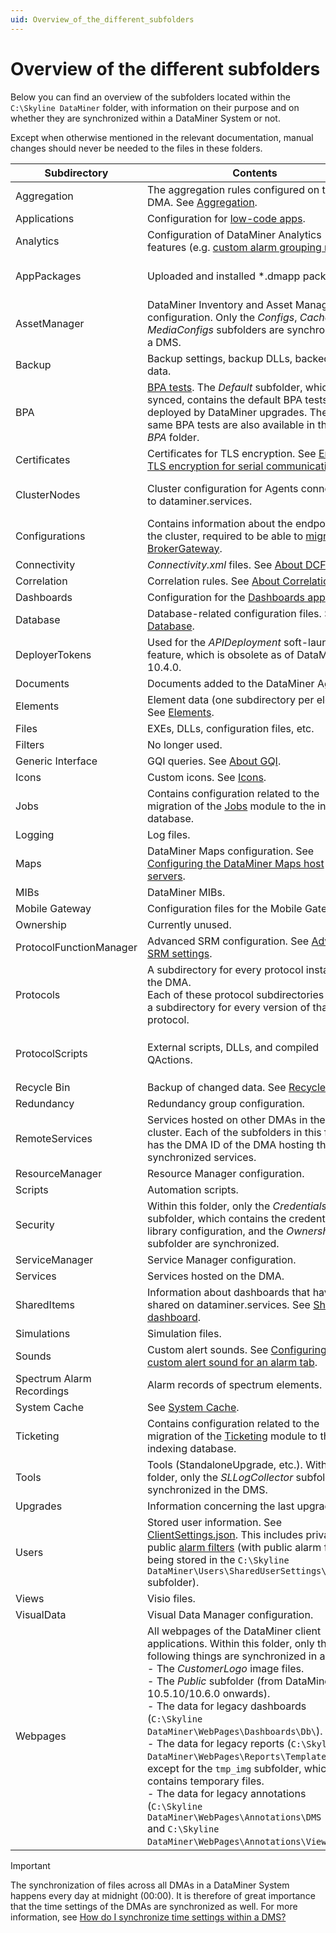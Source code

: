 ```yaml
---
uid: Overview_of_the_different_subfolders
---
```


# Overview of the different subfolders

Below you can find an overview of the subfolders located within the `C:\Skyline DataMiner` folder, with information on their purpose and on whether they are synchronized within a DataMiner System or not.

Except when otherwise mentioned in the relevant documentation, manual changes should never be needed to the files in these folders.

| Subdirectory | Contents | Synchronized? |
|--|--|--|
| Aggregation | The aggregation rules configured on the DMA. See [Aggregation](xref:Aggregation). | Yes |
| Applications | Configuration for [low-code apps](xref:Application_framework). | Yes |
| Analytics | Configuration of DataMiner Analytics features (e.g. [custom alarm grouping rules](xref:Customizing_alarm_grouping_rules)). | Yes |
| AppPackages | Uploaded and installed *.dmapp packages. | Partially (only *Installed* subfolder) |
| AssetManager | DataMiner Inventory and Asset Management configuration. Only the *Configs*, *Cache*, and *MediaConfigs* subfolders are synchronized in a DMS. | Partially |
| Backup | Backup settings, backup DLLs, backed-up data. | Partially |
| BPA | [BPA tests](xref:Running_BPA_tests). The *Default* subfolder, which is not synced, contains the default BPA tests deployed by DataMiner upgrades. These same BPA tests are also available in the main *BPA* folder. | Partially (all except *Default* subfolder) |
| Certificates | Certificates for TLS encryption. See [Enabling TLS encryption for serial communication](xref:Enabling_TLS_encryption). | No |
| ClusterNodes | Cluster configuration for Agents connected to dataminer.services. | Partially (only *Configuration* subfolder) |
| Configurations | Contains information about the endpoints in the cluster, required to be able to [migrate to BrokerGateway](xref:BrokerGateway_Migration). | No |
| Connectivity | *Connectivity.xml* files. See [About DCF](xref:About_the_DataMiner_Connectivity_Framework). | Yes |
| Correlation | Correlation rules. See [About Correlation](xref:About_DMS_Correlation). | Yes |
| Dashboards | Configuration for the [Dashboards app](xref:newR_D). | Yes |
| Database | Database-related configuration files. See [Database](xref:Database). | Partially |
| DeployerTokens | Used for the *APIDeployment* soft-launch feature, which is obsolete as of DataMiner 10.4.0. | Yes |
| Documents | Documents added to the DataMiner Agent. | Yes |
| Elements | Element data (one subdirectory per element). See [Elements](xref:Elements1#elements). | No |
| Files | EXEs, DLLs, configuration files, etc. | No |
| Filters | No longer used. | No |
| Generic Interface | GQI queries. See [About GQI](xref:About_GQI). | Yes |
| Icons | Custom icons. See [Icons](xref:Icons). | Yes |
| Jobs | Contains configuration related to the migration of the [Jobs](xref:jobs) module to the indexing database. | No |
| Logging | Log files. | No |
| Maps | DataMiner Maps configuration. See [Configuring the DataMiner Maps host servers](xref:Configuring_the_DataMiner_Maps_host_servers). | Yes |
| MIBs | DataMiner MIBs. | No |
| Mobile Gateway | Configuration files for the Mobile Gateway. | No |
| Ownership | Currently unused. | No |
| ProtocolFunctionManager | Advanced SRM configuration. See [Advanced SRM settings](xref:Function_resource_settings). | Yes |
| Protocols | A subdirectory for every protocol installed on the DMA.<br> Each of these protocol subdirectories contain a subdirectory for every version of that protocol. | Yes |
| ProtocolScripts | External scripts, DLLs, and compiled QActions. | Partially (all except `*.QAction.*.dll` files) |
| Recycle Bin | Backup of changed data. See [Recycle bin](xref:Recycle_bin). | No |
| Redundancy | Redundancy group configuration. | No |
| RemoteServices | Services hosted on other DMAs in the cluster. Each of the subfolders in this folder has the DMA ID of the DMA hosting the synchronized services. | Yes |
| ResourceManager | Resource Manager configuration. | No |
| Scripts | Automation scripts. | Yes |
| Security | Within this folder, only the *Credentials* subfolder, which contains the credentials library configuration, and the *Ownership* subfolder are synchronized. | Partially |
| ServiceManager | Service Manager configuration. | No |
| Services | Services hosted on the DMA. | See note below. |
| SharedItems | Information about dashboards that have been shared on dataminer.services. See [Sharing a dashboard](xref:Sharing_a_dashboard). | Yes |
| Simulations | Simulation files. | No |
| Sounds | Custom alert sounds. See [Configuring a custom alert sound for an alarm tab](xref:ConfiguringACustomAlertSoundForAnAlarmTab). | Yes |
| Spectrum Alarm Recordings | Alarm records of spectrum elements. | No |
| System Cache | See [System Cache](xref:System_Cache). | No |
| Ticketing | Contains configuration related to the migration of the [Ticketing](xref:ticketing) module to the indexing database. | No |
| Tools | Tools (StandaloneUpgrade, etc.). Within this folder, only the *SLLogCollector* subfolder is synchronized in the DMS. | Partially |
| Upgrades | Information concerning the last upgrade. | No |
| Users | Stored user information. See [ClientSettings.json](xref:ClientSettings_json#clientsettingsjson). This includes private and public [alarm filters](xref:Alarm_filters) (with public alarm filters being stored in the `C:\Skyline DataMiner\Users\SharedUserSettings\Filters` subfolder). | Yes |
| Views | Visio files. | Yes |
| VisualData | Visual Data Manager configuration. | No |
| Webpages | All webpages of the DataMiner client applications. Within this folder, only the following things are synchronized in a DMS:<br>- The *CustomerLogo* image files.<br>- The *Public* subfolder (from DataMiner 10.5.10/10.6.0 onwards<!-- RN 43458 -->).<br>- The data for legacy dashboards (`C:\Skyline DataMiner\WebPages\Dashboards\Db\`).<br>- The data for legacy reports (`C:\Skyline DataMiner\WebPages\Reports\Templates\`), except for the `tmp_img` subfolder, which contains temporary files.<br>- The data for legacy annotations (`C:\Skyline DataMiner\WebPages\Annotations\DMS Images\` and `C:\Skyline DataMiner\WebPages\Annotations\Views\`). | Partially |

> [!IMPORTANT]
> The synchronization of files across all DMAs in a DataMiner System happens every day at midnight (00:00). It is therefore of great importance that the time settings of the DMAs are synchronized as well. For more information, see [How do I synchronize time settings within a DMS?](xref:General_configuration#how-do-i-synchronize-time-settings-within-a-dms)
